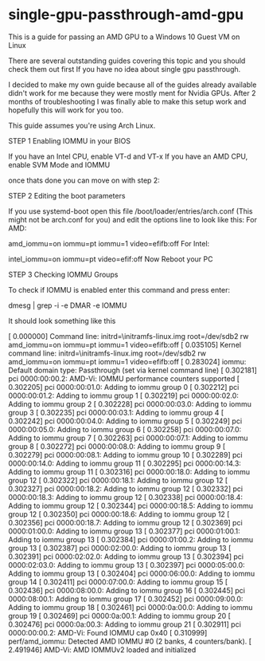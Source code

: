 # single-gpu-passthrough-amd-gpu
This is a guide for passing an AMD GPU to a Windows 10 Guest VM on Linux

There are several outstanding guides covering this topic and you should check them out first If you have no idea about single gpu passthrough.

I decided to make my own guide because all of the guides already available didn't work for me because they were mostly ment for Nvidia GPUs.
After 2 months of troubleshooting I was finally able to make this setup work and hopefully this will work for you too.

This guide assumes you're using Arch Linux.

STEP 1 Enabling IOMMU in your BIOS

If you have an Intel CPU, enable VT-d and VT-x
If you have an AMD CPU, enable SVM Mode and IOMMU

once thats done you can move on with step 2:

STEP 2 Editing the boot parameters

If you use systemd-boot open this file /boot/loader/entries/arch.conf (This might not be arch.conf for you)
and edit the options line to look like this:
For AMD:

amd_iommu=on iommu=pt iommu=1 video=efifb:off
For Intel:

intel_iommu=on iommu=pt video=efif:off
Now Reboot your PC

STEP 3 Checking IOMMU Groups

To check if IOMMU is enabled enter this command and press enter:

dmesg | grep -i -e DMAR -e IOMMU

It should look something like this

[    0.000000] Command line: initrd=\initramfs-linux.img root=/dev/sdb2 rw amd_iommu=on iommu=pt iommu=1 video=efifb:off
[    0.035105] Kernel command line: initrd=\initramfs-linux.img root=/dev/sdb2 rw amd_iommu=on iommu=pt iommu=1 video=efifb:off
[    0.283024] iommu: Default domain type: Passthrough (set via kernel command line)
[    0.302181] pci 0000:00:00.2: AMD-Vi: IOMMU performance counters supported
[    0.302205] pci 0000:00:01.0: Adding to iommu group 0
[    0.302212] pci 0000:00:01.2: Adding to iommu group 1
[    0.302219] pci 0000:00:02.0: Adding to iommu group 2
[    0.302228] pci 0000:00:03.0: Adding to iommu group 3
[    0.302235] pci 0000:00:03.1: Adding to iommu group 4
[    0.302242] pci 0000:00:04.0: Adding to iommu group 5
[    0.302249] pci 0000:00:05.0: Adding to iommu group 6
[    0.302258] pci 0000:00:07.0: Adding to iommu group 7
[    0.302263] pci 0000:00:07.1: Adding to iommu group 8
[    0.302272] pci 0000:00:08.0: Adding to iommu group 9
[    0.302279] pci 0000:00:08.1: Adding to iommu group 10
[    0.302289] pci 0000:00:14.0: Adding to iommu group 11
[    0.302295] pci 0000:00:14.3: Adding to iommu group 11
[    0.302316] pci 0000:00:18.0: Adding to iommu group 12
[    0.302322] pci 0000:00:18.1: Adding to iommu group 12
[    0.302327] pci 0000:00:18.2: Adding to iommu group 12
[    0.302332] pci 0000:00:18.3: Adding to iommu group 12
[    0.302338] pci 0000:00:18.4: Adding to iommu group 12
[    0.302344] pci 0000:00:18.5: Adding to iommu group 12
[    0.302350] pci 0000:00:18.6: Adding to iommu group 12
[    0.302356] pci 0000:00:18.7: Adding to iommu group 12
[    0.302369] pci 0000:01:00.0: Adding to iommu group 13
[    0.302377] pci 0000:01:00.1: Adding to iommu group 13
[    0.302384] pci 0000:01:00.2: Adding to iommu group 13
[    0.302387] pci 0000:02:00.0: Adding to iommu group 13
[    0.302391] pci 0000:02:02.0: Adding to iommu group 13
[    0.302394] pci 0000:02:03.0: Adding to iommu group 13
[    0.302397] pci 0000:05:00.0: Adding to iommu group 13
[    0.302404] pci 0000:06:00.0: Adding to iommu group 14
[    0.302411] pci 0000:07:00.0: Adding to iommu group 15
[    0.302436] pci 0000:08:00.0: Adding to iommu group 16
[    0.302445] pci 0000:08:00.1: Adding to iommu group 17
[    0.302452] pci 0000:09:00.0: Adding to iommu group 18
[    0.302461] pci 0000:0a:00.0: Adding to iommu group 19
[    0.302469] pci 0000:0a:00.1: Adding to iommu group 20
[    0.302476] pci 0000:0a:00.3: Adding to iommu group 21
[    0.302911] pci 0000:00:00.2: AMD-Vi: Found IOMMU cap 0x40
[    0.310999] perf/amd_iommu: Detected AMD IOMMU #0 (2 banks, 4 counters/bank).
[    2.491946] AMD-Vi: AMD IOMMUv2 loaded and initialized
